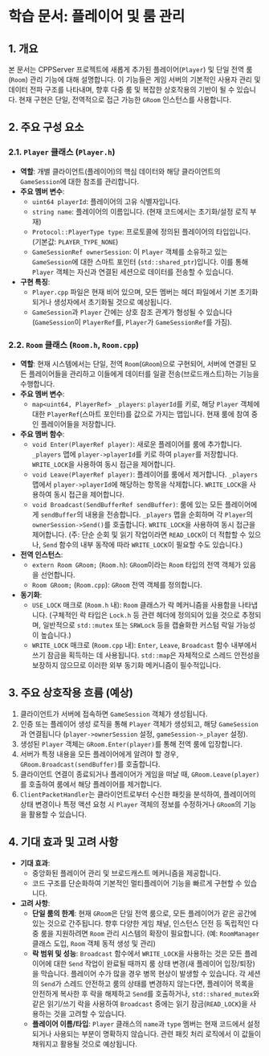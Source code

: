 # 학습 문서: 플레이어 및 룸 관리

## 1. 개요

본 문서는 CPPServer 프로젝트에 새롭게 추가된 플레이어(`Player`) 및 단일 전역 룸(`Room`) 관리 기능에 대해 설명합니다. 이 기능들은 게임 서버의 기본적인 사용자 관리 및 데이터 전파 구조를 나타내며, 향후 다중 룸 및 복잡한 상호작용의 기반이 될 수 있습니다. 현재 구현은 단일, 전역적으로 접근 가능한 `GRoom` 인스턴스를 사용합니다.

## 2. 주요 구성 요소

### 2.1. `Player` 클래스 (`Player.h`)

-   **역할**: 개별 클라이언트(플레이어)의 핵심 데이터와 해당 클라이언트의 `GameSession`에 대한 참조를 관리합니다.
-   **주요 멤버 변수**:
    -   `uint64 playerId`: 플레이어의 고유 식별자입니다.
    -   `string name`: 플레이어의 이름입니다. (현재 코드에서는 초기화/설정 로직 부재)
    -   `Protocol::PlayerType type`: 프로토콜에 정의된 플레이어의 타입입니다. (기본값: `PLAYER_TYPE_NONE`)
    -   `GameSessionRef ownerSession`: 이 `Player` 객체를 소유하고 있는 `GameSession`에 대한 스마트 포인터 (`std::shared_ptr`)입니다. 이를 통해 `Player` 객체는 자신과 연결된 세션으로 데이터를 전송할 수 있습니다.
-   **구현 특징**:
    -   `Player.cpp` 파일은 현재 비어 있으며, 모든 멤버는 헤더 파일에서 기본 초기화되거나 생성자에서 초기화될 것으로 예상됩니다.
    -   `GameSession`과 `Player` 간에는 상호 참조 관계가 형성될 수 있습니다 (`GameSession`이 `PlayerRef`를, `Player`가 `GameSessionRef`를 가짐).

### 2.2. `Room` 클래스 (`Room.h`, `Room.cpp`)

-   **역할**: 현재 시스템에서는 단일, 전역 `Room`(`GRoom`)으로 구현되어, 서버에 연결된 모든 플레이어들을 관리하고 이들에게 데이터를 일괄 전송(브로드캐스트)하는 기능을 수행합니다.
-   **주요 멤버 변수**:
    -   `map<uint64, PlayerRef> _players`: `playerId`를 키로, 해당 `Player` 객체에 대한 `PlayerRef`(스마트 포인터)를 값으로 가지는 맵입니다. 현재 룸에 참여 중인 플레이어들을 저장합니다.
-   **주요 멤버 함수**:
    -   `void Enter(PlayerRef player)`: 새로운 플레이어를 룸에 추가합니다. `_players` 맵에 `player->playerId`를 키로 하여 `player`를 저장합니다. `WRITE_LOCK`을 사용하여 동시 접근을 제어합니다.
    -   `void Leave(PlayerRef player)`: 플레이어를 룸에서 제거합니다. `_players` 맵에서 `player->playerId`에 해당하는 항목을 삭제합니다. `WRITE_LOCK`을 사용하여 동시 접근을 제어합니다.
    -   `void Broadcast(SendBufferRef sendBuffer)`: 룸에 있는 모든 플레이어에게 `sendBuffer`의 내용을 전송합니다. `_players` 맵을 순회하며 각 `Player`의 `ownerSession->Send()`를 호출합니다. `WRITE_LOCK`을 사용하여 동시 접근을 제어합니다. (주: 단순 순회 및 읽기 작업이라면 `READ_LOCK`이 더 적합할 수 있으나, `Send` 함수의 내부 동작에 따라 `WRITE_LOCK`이 필요할 수도 있습니다.)
-   **전역 인스턴스**:
    -   `extern Room GRoom;` (`Room.h`): `GRoom`이라는 `Room` 타입의 전역 객체가 있음을 선언합니다.
    -   `Room GRoom;` (`Room.cpp`): `GRoom` 전역 객체를 정의합니다.
-   **동기화**:
    -   `USE_LOCK` 매크로 (`Room.h` 내): `Room` 클래스가 락 메커니즘을 사용함을 나타냅니다. (구체적인 락 타입은 `Lock.h` 등 관련 헤더에 정의되어 있을 것으로 추정되며, 일반적으로 `std::mutex` 또는 `SRWLock` 등을 캡슐화한 커스텀 락일 가능성이 높습니다.)
    -   `WRITE_LOCK` 매크로 (`Room.cpp` 내): `Enter`, `Leave`, `Broadcast` 함수 내부에서 쓰기 잠금을 획득하는 데 사용됩니다. `std::map`은 자체적으로 스레드 안전성을 보장하지 않으므로 이러한 외부 동기화 메커니즘이 필수적입니다.

## 3. 주요 상호작용 흐름 (예상)

1.  클라이언트가 서버에 접속하면 `GameSession` 객체가 생성됩니다.
2.  인증 또는 플레이어 생성 로직을 통해 `Player` 객체가 생성되고, 해당 `GameSession`과 연결됩니다 (`player->ownerSession` 설정, `gameSession->_player` 설정).
3.  생성된 `Player` 객체는 `GRoom.Enter(player)`를 통해 전역 룸에 입장합니다.
4.  서버가 특정 내용을 모든 플레이어에게 알려야 할 경우, `GRoom.Broadcast(sendBuffer)`를 호출합니다.
5.  클라이언트 연결이 종료되거나 플레이어가 게임을 떠날 때, `GRoom.Leave(player)`를 호출하여 룸에서 해당 플레이어를 제거합니다.
6.  `ClientPacketHandler`는 클라이언트로부터 수신한 패킷을 분석하여, 플레이어의 상태 변경이나 특정 액션 요청 시 `Player` 객체의 정보를 수정하거나 `GRoom`의 기능을 활용할 수 있습니다.

## 4. 기대 효과 및 고려 사항

-   **기대 효과**:
    -   중앙화된 플레이어 관리 및 브로드캐스트 메커니즘을 제공합니다.
    -   코드 구조를 단순화하여 기본적인 멀티플레이어 기능을 빠르게 구현할 수 있습니다.
-   **고려 사항**:
    -   **단일 룸의 한계**: 현재 `GRoom`은 단일 전역 룸으로, 모든 플레이어가 같은 공간에 있는 것으로 간주됩니다. 향후 다양한 게임 채널, 인스턴스 던전 등 독립적인 다중 룸을 지원하려면 `Room` 관리 시스템의 확장이 필요합니다. (예: `RoomManager` 클래스 도입, `Room` 객체 동적 생성 및 관리)
    -   **락 범위 및 성능**: `Broadcast` 함수에서 `WRITE_LOCK`을 사용하는 것은 모든 플레이어에 대한 `Send` 작업이 완료될 때까지 룸 상태 변경(새 플레이어 입장/퇴장)을 막습니다. 플레이어 수가 많을 경우 병목 현상이 발생할 수 있습니다. 각 세션의 `Send`가 스레드 안전하고 룸의 상태를 변경하지 않는다면, 플레이어 목록을 안전하게 복사한 후 락을 해제하고 `Send`를 호출하거나, `std::shared_mutex`와 같은 읽기/쓰기 락을 사용하여 `Broadcast` 중에는 읽기 잠금(`READ_LOCK`)을 사용하는 것을 고려할 수 있습니다.
    -   **플레이어 이름/타입**: `Player` 클래스의 `name`과 `type` 멤버는 현재 코드에서 설정되거나 사용되는 부분이 명확하지 않습니다. 관련 패킷 처리 로직에서 이 값들이 채워지고 활용될 것으로 예상됩니다.
